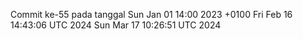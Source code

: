 Commit ke-55 pada tanggal Sun Jan 01 14:00 2023 +0100
Fri Feb 16 14:43:06 UTC 2024
Sun Mar 17 10:26:51 UTC 2024
